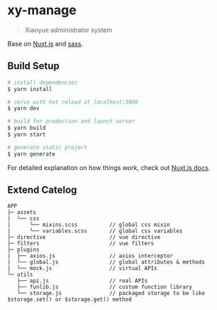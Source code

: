 # xy-manage

> Xiaoyue administrator system

Base on [Nuxt.js](https://zh.nuxtjs.org/guide) and [sass](https://www.sass.hk/).

## Build Setup

``` bash
# install dependencies
$ yarn install

# serve with hot reload at localhost:3000
$ yarn dev

# build for production and launch server
$ yarn build
$ yarn start

# generate static project
$ yarn generate
```

For detailed explanation on how things work, check out [Nuxt.js docs](https://nuxtjs.org).

## Extend Catelog

```
APP
├─ assets
|  └── css
|      └── mixins.scss          // global css mixin
|      └── variables.scss       // global css variables
├─ directive                    // vue directive
├─ filters                      // vue filters
├─ plugins
|  ├── axios.js                 // axios interceptor
|  └── global.js                // global attributes & methods
|  └── mock.js                  // virtual APIs
└─ utils
   ├── api.js                   // real APIs
   ├── funlib.js                // custom function library
   └── storage.js               // packaged storage to be like $storage.set() or $storage.get() method
```